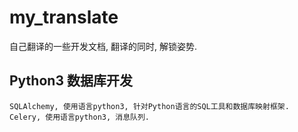# my_translate

自己翻译的一些开发文档, 翻译的同时, 解锁姿势.

## Python3 数据库开发

    SQLAlchemy, 使用语言python3, 针对Python语言的SQL工具和数据库映射框架.
    Celery, 使用语言python3, 消息队列.